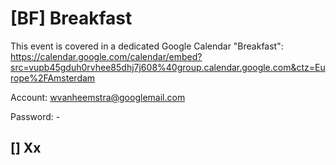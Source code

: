 # [BF] Breakfast

This event is covered in a dedicated Google Calendar "Breakfast": https://calendar.google.com/calendar/embed?src=vupb45gduh0rvhee85dhj7j608%40group.calendar.google.com&ctz=Europe%2FAmsterdam

Account: wvanheemstra@googlemail.com

Password: -

## [] Xx
